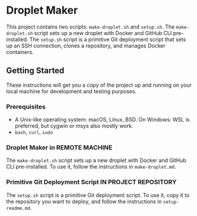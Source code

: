 # Droplet Maker

This project contains two scripts: `make-droplet.sh` and `setup.sh`. The `make-droplet.sh` script sets up a new droplet with Docker and GitHub CLI pre-installed. The `setup.sh` script is a primitive Git deployment script that sets up an SSH connection, clones a repository, and manages Docker containers.

## Getting Started

These instructions will get you a copy of the project up and running on your local machine for development and testing purposes.

### Prerequisites

- A Unix-like operating system: macOS, Linux, BSD. On Windows: WSL is preferred, but cygwin or msys also mostly work.
- `bash`, `curl`, `sudo`

### Droplet Maker in REMOTE MACHINE

The `make-droplet.sh` script sets up a new droplet with Docker and GitHub CLI pre-installed. To use it, follow the instructions in `make-droplet.md`.

### Primitive Git Deployment Script IN PROJECT REPOSITORY

The `setup.sh` script is a primitive Git deployment script. To use it, copy it to the repository you want to deploy, and follow the instructions in `setup-readme.md`.
